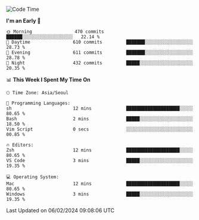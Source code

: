 <!--START_SECTION:waka-->
![Code Time](http://img.shields.io/badge/Code%20Time-1%2C511%20hrs%2014%20mins-blue)

**I'm an Early 🐤** 

```text
🌞 Morning                470 commits         ██████░░░░░░░░░░░░░░░░░░░   22.14 % 
🌆 Daytime                610 commits         ███████░░░░░░░░░░░░░░░░░░   28.73 % 
🌃 Evening                611 commits         ███████░░░░░░░░░░░░░░░░░░   28.78 % 
🌙 Night                  432 commits         █████░░░░░░░░░░░░░░░░░░░░   20.35 % 
```


📊 **This Week I Spent My Time On** 

```text
🕑︎ Time Zone: Asia/Seoul

💬 Programming Languages: 
sh                       12 mins             ████████████████████░░░░░   80.65 % 
Bash                     2 mins              █████░░░░░░░░░░░░░░░░░░░░   18.50 % 
Vim Script               0 secs              ░░░░░░░░░░░░░░░░░░░░░░░░░   00.85 % 

🔥 Editors: 
Zsh                      12 mins             ████████████████████░░░░░   80.65 % 
VS Code                  3 mins              █████░░░░░░░░░░░░░░░░░░░░   19.35 % 

💻 Operating System: 
Mac                      12 mins             ████████████████████░░░░░   80.65 % 
Windows                  3 mins              █████░░░░░░░░░░░░░░░░░░░░   19.35 % 
```


 Last Updated on 06/02/2024 09:08:06 UTC
<!--END_SECTION:waka-->
